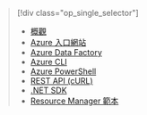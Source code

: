 > [!div class="op_single_selector"]
> * [概觀](../articles/hdinsight/hdinsight-hadoop-provision-linux-clusters.md)
> * [Azure 入口網站](../articles/hdinsight/hdinsight-hadoop-create-linux-clusters-portal.md)
> * [Azure Data Factory](../articles/hdinsight/hdinsight-hadoop-create-linux-clusters-adf.md)
> * [Azure CLI](../articles/hdinsight/hdinsight-hadoop-create-linux-clusters-azure-cli.md)
> * [Azure PowerShell](../articles/hdinsight/hdinsight-hadoop-create-linux-clusters-azure-powershell.md)
> * [REST API (cURL)](../articles/hdinsight/hdinsight-hadoop-create-linux-clusters-curl-rest.md)
> * [.NET SDK](../articles/hdinsight/hdinsight-hadoop-create-linux-clusters-dotnet-sdk.md)
> * [Resource Manager 範本](../articles/hdinsight/hdinsight-hadoop-create-linux-clusters-arm-templates.md)
> 
> 

